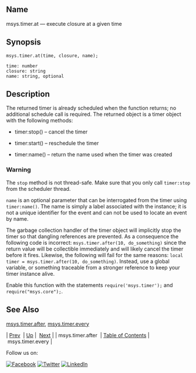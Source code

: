 <a name="lua.ref.msys.timer.at"></a>
## Name

msys.timer.at — execute closure at a given time

<a name="idp18529248"></a>
## Synopsis

`msys.timer.at(time, closure, name);`

```
time: number
closure: string
name: string, optional
```
<a name="idp18532256"></a>
## Description

The returned timer is already scheduled when the function returns; no additional schedule call is required. The returned object is a timer object with the following methods:

*   timer:stop() – cancel the timer

*   timer:start() – reschedule the timer

*   timer:name() – return the name used when the timer was created

### Warning

The `stop` method is not thread-safe. Make sure that you only call `timer:stop` from the scheduler thread.

`name` is an optional parameter that can be interrogated from the timer using `timer:name()`. The name is simply a label associated with the instance; it is not a unique identifier for the event and can not be used to locate an event by name.

The garbage collection handler of the timer object will implicitly stop the timer so that dangling references are prevented. As a consequence the following code is incorrect: `msys.timer.after(10, do_something)` since the return value will be collectible immediately and will likely cancel the timer before it fires. Likewise, the following will fail for the same reasons: `local timer = msys.timer.after(10, do_something)`. Instead, use a global variable, or something traceable from a stronger reference to keep your timer instance alive.

Enable this function with the statements `require('msys.timer');` and `require("msys.core");`.

<a name="idp18544800"></a>
## See Also

[msys.timer.after](lua.ref.msys.timer.after.php "msys.timer.after"), [msys.timer.every](lua.ref.msys.timer.every.php "msys.timer.every")

| [Prev](lua.ref.msys.timer.after.php)  | [Up](lua.function.details.php) |  [Next](lua.ref.msys.timer.every.php) |
| msys.timer.after  | [Table of Contents](index.php) |  msys.timer.every |

Follow us on:

[![Facebook](https://support.messagesystems.com/images/icon-facebook.png)](http://www.facebook.com/messagesystems) [![Twitter](https://support.messagesystems.com/images/icon-twitter.png)](http://twitter.com/#!/MessageSystems) [![LinkedIn](https://support.messagesystems.com/images/icon-linkedin.png)](http://www.linkedin.com/company/message-systems)